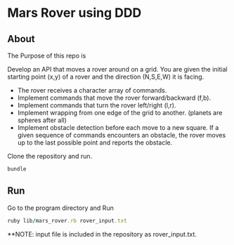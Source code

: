# Mars Rover using DDD

## About
The Purpose of this repo is

Develop an API that moves a rover around on a grid.
 You are given the initial starting point (x,y) of a rover and the direction (N,S,E,W) it is facing.
 - The rover receives a character array of commands.
 - Implement commands that move the rover forward/backward (f,b).
 - Implement commands that turn the rover left/right (l,r).
 - Implement wrapping from one edge of the grid to another. (planets are spheres after all)
 - Implement obstacle detection before each move to a new square.
   If a given sequence of commands encounters an obstacle, the rover moves up to the last possible point and reports the obstacle.


Clone the repository and run.

```bash
bundle
```

## Run

Go to the program directory and Run

```ruby
ruby lib/mars_rover.rb rover_input.txt
```


**NOTE: input file is included in the repository as rover_input.txt.
